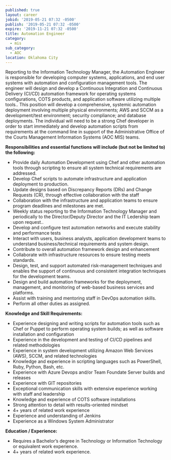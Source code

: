 ```yaml
---
published: true
layout: career
jobid: '2019-05-21 07:32 -0500'
publish: '2019-05-21 07:32 -0500'
expire: '2019-11-21 07:32 -0500'
title: Automation Engineer
category:
  - mis
sub_category:
  - AOC
location: Oklahoma City
---
```

Reporting to the Information Technology Manager, the Automation Engineer is responsible for developing computer systems, applications, and end user systems with automation and configuration management tools. The engineer will design and develop a Continuous Integration and Continuous Delivery (CI/CD) automation framework for operating systems configurations, COTS products, and application software utilizing multiple tools.. This position  will develop a comprehensive, systemic automation deployment involving multiple physical environments; AWS and SCCM as a development/test environment; security compliance; and database deployments. The individual will need to be a strong Chef developer in order to start immediately and develop automation scripts from requirements at the command line in support of the Administrative Office of the Courts Management Information Systems (AOC MIS) teams. 

**Responsibilities and essential functions will include (but not be limited to) the following:**
- Provide daily Automation Development using Chef and other automation tools through scripting to ensure all system technical requirements are addressed.
- Develop Chef scripts to automate infrastructure and application deployment to production.
- Update designs based on Discrepancy Reports (DRs) and Change Requests (CR), through effective collaboration with the staff
- Collaboration with the infrastructure and application teams to ensure program deadlines and milestones are met.
- Weekly status reporting to  the Information Technology Manager and periodically to the Director/Deputy Director and the IT Ledership team upon request..
- Develop and configure test automation networks and execute stability and performance tests
- Interact with users, business analysts, application development teams to understand business/technical requirements and system design.
- Contribute to overall automation framework design and enhancement
- Collaborate with infrastructure resources to ensure testing meets standards.
- Design, test, and support automated risk-management techniques and enables the support of continuous and consistent integration techniques for the development teams.
- Design and build automation frameworks for the deployment, management, and monitoring of web-based business services and platforms.
- Assist with training and mentoring staff in DevOps automation skills.
- Perform all other duties as assigned.

**Knowledge and Skill Requirements:**  
- Experience designing and writing scripts for automation tools such as Chef or Puppet to perform operating system builds; as well as software installation and configuration
- Experience in the development and testing of CI/CD pipelines and related methodologies
- Experience in system development utilizing Amazon Web Services (AWS), SCCM, and related technologies
- Knowledge and experience in scripting languages such as PowerShell, Ruby, Python, Bash, etc.
- Experience with Azure Devops and/or Team Foundate Server builds and releases
- Experience with GIT repositories 
- Exceptional communication skills with extensive experience working with staff and leadership
- Knowledge and experience of COTS software installations
- Strong attention to detail with results-oriented mindset
- 4+ years of related work experience
- Experience and understanding of Jenkins
- Experience as a Windows System Administrator  

**Education / Experience:** 
- Requires a Bachelor’s degree in Technology or Information Technology or equivalent work experience.
- 4+ years of related work experience.

